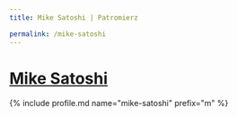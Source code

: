 ```yaml
---
title: Mike Satoshi | Patromierz

permalink: /mike-satoshi
---
```


# [Mike Satoshi](https://patronite.pl/mike-satoshi)

{% include profile.md name="mike-satoshi" prefix="m" %}
